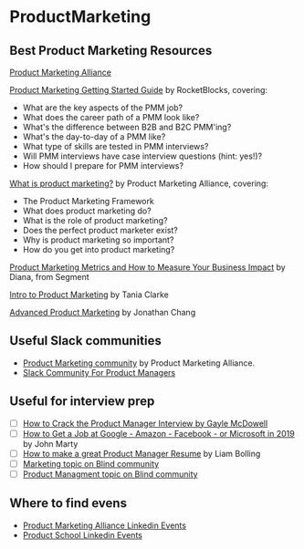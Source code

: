 # ProductMarketing

## Best Product Marketing Resources

[Product Marketing Alliance](https://productmarketingalliance.com/)

[Product Marketing Getting Started Guide](https://www.rocketblocks.me/guide/product-marketing/overview.php) by RocketBlocks, covering:
  * What are the key aspects of the PMM job?
  * What does the career path of a PMM look like?
  * What's the difference between B2B and B2C PMM'ing?
  * What's the day-to-day of a PMM like?
  * What type of skills are tested in PMM interviews?
  * Will PMM interviews have case interview questions (hint: yes!)?
  * How should I prepare for PMM interviews?

[What is product marketing?](https://productmarketingalliance.com/what-is-product-marketing/) by Product Marketing Alliance, covering:
  * The Product Marketing Framework
  * What does product marketing do?
  * What is the role of product marketing?
  * Does the perfect product marketer exist?
  * Why is product marketing so important?
  * How do you get into product marketing?

[Product Marketing Metrics and How to Measure Your Business Impact](https://www.youtube.com/watch?v=TvO3-KFVa9M) by Diana, from Segment

[Intro to Product Marketing](https://www.slideshare.net/TaniaClarke3/intro-to-product-marketing-tania-clarke) by Tania Clarke

[Advanced Product Marketing](https://www.linkedin.com/learning/advanced-product-marketing/next-level-product-marketing) by Jonathan Chang


## Useful Slack communities

* [Product Marketing community](https://productmarketingalliance.com/join-slack/) by Product Marketing Alliance.
* [Slack Community For Product Managers](https://productschool.com/slack-community/)


## Useful for interview prep

* [ ] [How to Crack the Product Manager Interview by Gayle McDowell](https://www.youtube.com/watch?v=VzB2_mhUevM&ab_channel=ProductSchool)
* [ ] [How to Get a Job at Google - Amazon - Facebook - or Microsoft in 2019](https://www.youtube.com/watch?v=6nODOtyHSBc&t=405s) by John Marty
* [ ] [How to make a great Product Manager Resume](https://www.youtube.com/watch?v=L1Bbl8QBd6I) by Liam Bolling
* [ ] [Marketing topic on Blind community](https://www.teamblind.com/topics/Job-Groups/Marketing)
* [ ] [Product Managment topic on Blind community](https://www.teamblind.com/topics/Job-Groups/Product-Management)

## Where to find evens

* [Product Marketing Alliance Linkedin Events](https://www.linkedin.com/school/product-marketing-alliance/events/)
* [Product School Linkedin Events](https://www.linkedin.com/school/product-school/events/)

